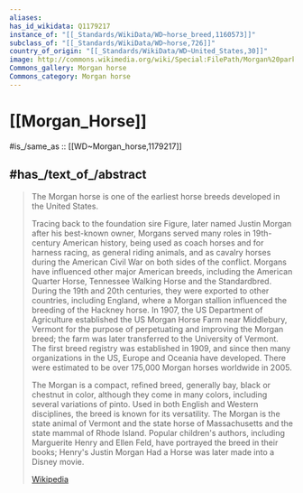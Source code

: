 ```yaml
---
aliases:
has_id_wikidata: Q1179217
instance_of: "[[_Standards/WikiData/WD~horse_breed,1160573]]"
subclass_of: "[[_Standards/WikiData/WD~horse,726]]"
country_of_origin: "[[_Standards/WikiData/WD~United_States,30]]"
image: http://commons.wikimedia.org/wiki/Special:FilePath/Morgan%20parked%20out.jpg
Commons_gallery: Morgan horse
Commons_category: Morgan horse
---
```


# [[Morgan_Horse]] 

#is_/same_as :: [[WD~Morgan_horse,1179217]] 

## #has_/text_of_/abstract 

> The Morgan horse is one of the earliest horse breeds developed in the United States. 
> 
> Tracing back to the foundation sire Figure, later named Justin Morgan after his best-known owner, Morgans served many roles in 19th-century American history, being used as coach horses and for harness racing, as general riding animals, and as cavalry horses during the American Civil War on both sides of the conflict. Morgans have influenced other major American breeds, including the American Quarter Horse, Tennessee Walking Horse and the Standardbred. During the 19th and 20th centuries, they were exported to other countries, including England, where a Morgan stallion influenced the breeding of the Hackney horse. In 1907, the US Department of Agriculture established the US Morgan Horse Farm near Middlebury, Vermont for the purpose of perpetuating and improving the Morgan breed; the farm was later transferred to the University of Vermont. The first breed registry was established in 1909, and since then many organizations in the US, Europe and Oceania have developed. There were estimated to be over 175,000 Morgan horses worldwide in 2005.
>
> The Morgan is a compact, refined breed, generally bay, black or chestnut in color, although they come in many colors, including several variations of pinto. Used in both English and Western disciplines, the breed is known for its versatility. The Morgan is the state animal of Vermont and the state horse of Massachusetts and the state mammal of Rhode Island. Popular children's authors, including Marguerite Henry and Ellen Feld, have portrayed the breed in their books; Henry's Justin Morgan Had a Horse was later made into a Disney movie.
>
> [Wikipedia](https://en.wikipedia.org/wiki/Morgan%20horse) 

